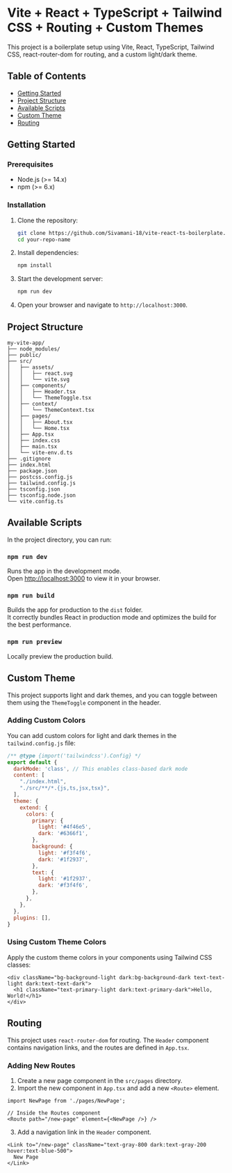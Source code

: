 # Vite + React + TypeScript + Tailwind CSS + Routing + Custom Themes

This project is a boilerplate setup using Vite, React, TypeScript, Tailwind CSS, react-router-dom for routing, and a custom light/dark theme.

## Table of Contents

- [Getting Started](#getting-started)
- [Project Structure](#project-structure)
- [Available Scripts](#available-scripts)
- [Custom Theme](#custom-theme)
- [Routing](#routing)


## Getting Started

### Prerequisites

- Node.js (>= 14.x)
- npm (>= 6.x)

### Installation

1. Clone the repository:

   ```sh
   git clone https://github.com/Sivamani-18/vite-react-ts-boilerplate.git
   cd your-repo-name
   ```

2. Install dependencies:

   ```sh
   npm install
   ```

3. Start the development server:

   ```sh
   npm run dev
   ```

4. Open your browser and navigate to `http://localhost:3000`.

## Project Structure

```
my-vite-app/
├── node_modules/
├── public/
├── src/
│   ├── assets/
│   │   ├── react.svg
│   │   └── vite.svg
│   ├── components/
│   │   ├── Header.tsx
│   │   └── ThemeToggle.tsx
│   ├── context/
│   │   └── ThemeContext.tsx
│   ├── pages/
│   │   ├── About.tsx
│   │   └── Home.tsx
│   ├── App.tsx
│   ├── index.css
│   ├── main.tsx
│   └── vite-env.d.ts
├── .gitignore
├── index.html
├── package.json
├── postcss.config.js
├── tailwind.config.js
├── tsconfig.json
├── tsconfig.node.json
└── vite.config.ts
```

## Available Scripts

In the project directory, you can run:

### `npm run dev`

Runs the app in the development mode.\
Open [http://localhost:3000](http://localhost:3000) to view it in your browser.

### `npm run build`

Builds the app for production to the `dist` folder.\
It correctly bundles React in production mode and optimizes the build for the best performance.

### `npm run preview`

Locally preview the production build.

## Custom Theme

This project supports light and dark themes, and you can toggle between them using the `ThemeToggle` component in the header.

### Adding Custom Colors

You can add custom colors for light and dark themes in the `tailwind.config.js` file:

```js
/** @type {import('tailwindcss').Config} */
export default {
  darkMode: 'class', // This enables class-based dark mode
  content: [
    "./index.html",
    "./src/**/*.{js,ts,jsx,tsx}",
  ],
  theme: {
    extend: {
      colors: {
        primary: {
          light: '#4f46e5',
          dark: '#6366f1',
        },
        background: {
          light: '#f3f4f6',
          dark: '#1f2937',
        },
        text: {
          light: '#1f2937',
          dark: '#f3f4f6',
        },
      },
    },
  },
  plugins: [],
}
```

### Using Custom Theme Colors

Apply the custom theme colors in your components using Tailwind CSS classes:

```tsx
<div className="bg-background-light dark:bg-background-dark text-text-light dark:text-text-dark">
  <h1 className="text-primary-light dark:text-primary-dark">Hello, World!</h1>
</div>
```

## Routing

This project uses `react-router-dom` for routing. The `Header` component contains navigation links, and the routes are defined in `App.tsx`.

### Adding New Routes

1. Create a new page component in the `src/pages` directory.
2. Import the new component in `App.tsx` and add a new `<Route>` element.

```tsx
import NewPage from './pages/NewPage';

// Inside the Routes component
<Route path="/new-page" element={<NewPage />} />
```

3. Add a navigation link in the `Header` component.

```tsx
<Link to="/new-page" className="text-gray-800 dark:text-gray-200 hover:text-blue-500">
  New Page
</Link>
```

